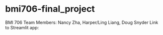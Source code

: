 # bmi706-final_project

BMI 706
Team Members:
Nancy Zha, Harper/Ling Liang, Doug Snyder
Link to Streamlit app:
